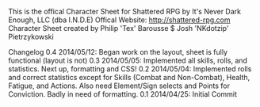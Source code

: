 This is the offical Character Sheet for Shattered RPG by It's Never Dark Enough, LLC (dba I.N.D.E)
Offical Website: http://shattered-rpg.com
Character Sheet created by Philip 'Tex' Barousse $ Josh 'NKdotzip' Pietrzykowski

Changelog
0.4 2014/05/12: Began work on the layout, sheet is fully functional (layout is not)
0.3 2014/05/05: Implemented all skills, rolls, and statistics. Next up, formatting and CSS!
0.2 2014/05/04: Implemented rolls and correct statistics except for Skills (Combat and Non-Combat), Health, Fatigue, and Actions. Also need Element/Sign selects and Points for Conviction. Badly in need of formatting.
0.1 2014/04/25: Initial Commit